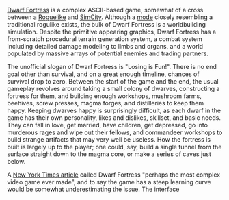 [Dwarf Fortress](http://www.bay12games.com/dwarves) is a complex ASCII-based game, somewhat of a cross between a [Roguelike](http://en.wikipedia.org/wiki/Roguelike) and [SimCity](http://en.wikipedia.org/wiki/SimCity). Although a [mode](http://dwarffortresswiki.org/index.php/DF2012:Adventurer_mode) closely resembling a traditional rogulike exists, the bulk of Dwarf Fortress is a worldbuilding simulation. Despite the primitive appearing graphics, Dwarf Fortress has a from-scratch procedural terrain generation system, a combat system including detailed damage modeling to limbs and organs, and a world populated by massive arrays of potential enemies and trading partners.

The unofficial slogan of Dwarf Fortress is "Losing is Fun!". There is no end goal other than survival, and on a great enough timeline, chances of survival drop to zero. Between the start of the game and the end, the usual gameplay revolves around taking a small colony of dwarves, constructing a fortress for them, and building enough workshops, mushroom farms, beehives, screw presses, magma forges, and distilleries to keep them happy. Keeping dwarves happy is surprisingly difficult, as each dwarf in the game has their own personality, likes and dislikes, skillset, and basic needs. They can fall in love, get married, have children, get depressed, go into murderous rages and wipe out their fellows, and commandeer workshops to build strange artifacts that may very well be useless. How the fortress is built is largely up to the player; one could, say, build a single tunnel from the surface straight down to the magma core, or make a series of caves just below. 

A [New York Times article](http://www.nytimes.com/2011/07/24/magazine/the-brilliance-of-dwarf-fortress.html?_r=1&pagewanted=all) called Dwarf Fortress "perhaps the most complex video game ever made", and to say the game has a steep learning curve would be somewhat underestimating the issue. The interface 



